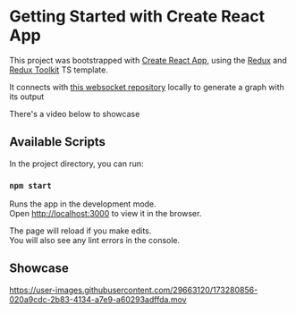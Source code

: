 # Getting Started with Create React App

This project was bootstrapped with [Create React App](https://github.com/facebook/create-react-app), using the [Redux](https://redux.js.org/) and [Redux Toolkit](https://redux-toolkit.js.org/) TS template.

It connects with [this websocket repository](https://github.com/and-dzh3/ws-srv) locally to generate a graph with its output

There's a video below to showcase
## Available Scripts

In the project directory, you can run:

### `npm start`

Runs the app in the development mode.\
Open [http://localhost:3000](http://localhost:3000) to view it in the browser.

The page will reload if you make edits.\
You will also see any lint errors in the console.


## Showcase

https://user-images.githubusercontent.com/29663120/173280856-020a9cdc-2b83-4134-a7e9-a60293adffda.mov

